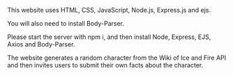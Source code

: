 This website uses HTML, CSS, JavaScript, Node.js, Express.js and ejs.

You will also need to install Body-Parser.

Please start the server with npm i, and then install Node, Express, EJS, Axios and Body-Parser.

The website generates a random character from the Wiki of Ice and Fire API and then invites users to submit their own facts about the character.
